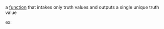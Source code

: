 a [function](notes/function.md) that intakes only truth values and outputs a single unique truth value

ex: 